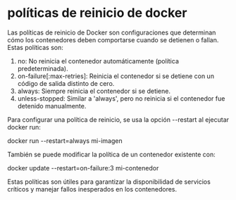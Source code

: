 # políticas de reinicio de docker
Las políticas de reinicio de Docker son configuraciones que determinan cómo los contenedores deben comportarse cuando se detienen o fallan. Estas políticas son:

1. no: No reinicia el contenedor automáticamente (política predeterminada).
2. on-failure[:max-retries]: Reinicia el contenedor si se detiene con un código de salida distinto de cero.
3. always: Siempre reinicia el contenedor si se detiene.
4. unless-stopped: Similar a 'always', pero no reinicia si el contenedor fue detenido manualmente.

Para configurar una política de reinicio, se usa la opción --restart al ejecutar docker run:


docker run --restart=always mi-imagen


También se puede modificar la política de un contenedor existente con:


docker update --restart=on-failure:3 mi-contenedor


Estas políticas son útiles para garantizar la disponibilidad de servicios críticos y manejar fallos inesperados en los contenedores.
